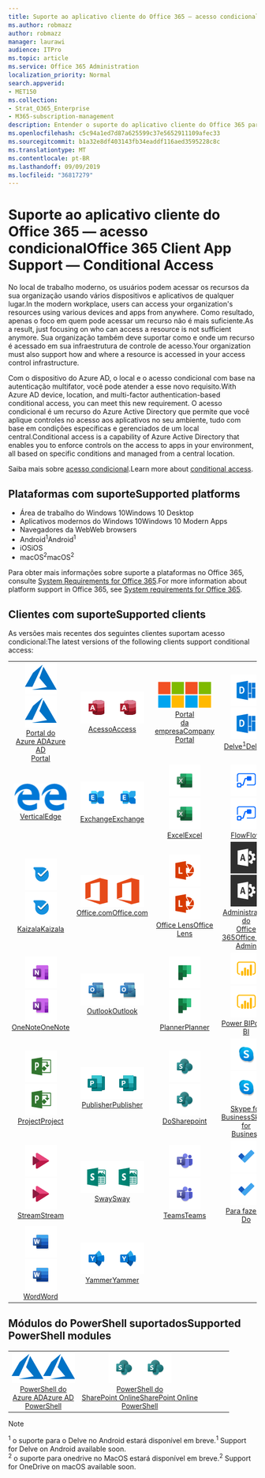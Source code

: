 ```yaml
---
title: Suporte ao aplicativo cliente do Office 365 — acesso condicional
ms.author: robmazz
author: robmazz
manager: laurawi
audience: ITPro
ms.topic: article
ms.service: Office 365 Administration
localization_priority: Normal
search.appverid:
- MET150
ms.collection:
- Strat_O365_Enterprise
- M365-subscription-management
description: Entender o suporte do aplicativo cliente do Office 365 para acesso condicional
ms.openlocfilehash: c5c94a1ed7d87a625599c37e5652911109afec33
ms.sourcegitcommit: b1a32e8df403143fb34eaddf116aed3595228c8c
ms.translationtype: MT
ms.contentlocale: pt-BR
ms.lasthandoff: 09/09/2019
ms.locfileid: "36817279"
---
```

# <a name="office-365-client-app-support--conditional-access"></a><span data-ttu-id="74cda-103">Suporte ao aplicativo cliente do Office 365 — acesso condicional</span><span class="sxs-lookup"><span data-stu-id="74cda-103">Office 365 Client App Support — Conditional Access</span></span>

<span data-ttu-id="74cda-104">No local de trabalho moderno, os usuários podem acessar os recursos da sua organização usando vários dispositivos e aplicativos de qualquer lugar.</span><span class="sxs-lookup"><span data-stu-id="74cda-104">In the modern workplace, users can access your organization's resources using various devices and apps from anywhere.</span></span> <span data-ttu-id="74cda-105">Como resultado, apenas o foco em quem pode acessar um recurso não é mais suficiente.</span><span class="sxs-lookup"><span data-stu-id="74cda-105">As a result, just focusing on who can access a resource is not sufficient anymore.</span></span> <span data-ttu-id="74cda-106">Sua organização também deve suportar como e onde um recurso é acessado em sua infraestrutura de controle de acesso.</span><span class="sxs-lookup"><span data-stu-id="74cda-106">Your organization must also support how and where a resource is accessed in your access control infrastructure.</span></span>

<span data-ttu-id="74cda-107">Com o dispositivo do Azure AD, o local e o acesso condicional com base na autenticação multifator, você pode atender a esse novo requisito.</span><span class="sxs-lookup"><span data-stu-id="74cda-107">With Azure AD device, location, and multi-factor authentication-based conditional access, you can meet this new requirement.</span></span> <span data-ttu-id="74cda-108">O acesso condicional é um recurso do Azure Active Directory que permite que você aplique controles no acesso aos aplicativos no seu ambiente, tudo com base em condições específicas e gerenciados de um local central.</span><span class="sxs-lookup"><span data-stu-id="74cda-108">Conditional access is a capability of Azure Active Directory that enables you to enforce controls on the access to apps in your environment, all based on specific conditions and managed from a central location.</span></span>

<span data-ttu-id="74cda-109">Saiba mais sobre [acesso condicional](https://docs.microsoft.com/azure/active-directory/conditional-access/).</span><span class="sxs-lookup"><span data-stu-id="74cda-109">Learn more about [conditional access](https://docs.microsoft.com/azure/active-directory/conditional-access/).</span></span>

## <a name="supported-platforms"></a><span data-ttu-id="74cda-110">Plataformas com suporte</span><span class="sxs-lookup"><span data-stu-id="74cda-110">Supported platforms</span></span>

 - <span data-ttu-id="74cda-111">Área de trabalho do Windows 10</span><span class="sxs-lookup"><span data-stu-id="74cda-111">Windows 10 Desktop</span></span>
 - <span data-ttu-id="74cda-112">Aplicativos modernos do Windows 10</span><span class="sxs-lookup"><span data-stu-id="74cda-112">Windows 10 Modern Apps</span></span>
 - <span data-ttu-id="74cda-113">Navegadores da Web</span><span class="sxs-lookup"><span data-stu-id="74cda-113">Web browsers</span></span>
 - <span data-ttu-id="74cda-114">Android<sup>1</sup></span><span class="sxs-lookup"><span data-stu-id="74cda-114">Android<sup>1</sup></span></span>
 - <span data-ttu-id="74cda-115">iOS</span><span class="sxs-lookup"><span data-stu-id="74cda-115">iOS</span></span>
 - <span data-ttu-id="74cda-116">macOS<sup>2</sup></span><span class="sxs-lookup"><span data-stu-id="74cda-116">macOS<sup>2</sup></span></span>

<span data-ttu-id="74cda-117">Para obter mais informações sobre suporte a plataformas no Office 365, consulte [System Requirements for Office 365](https://products.office.com/office-system-requirements).</span><span class="sxs-lookup"><span data-stu-id="74cda-117">For more information about platform support in Office 365, see [System requirements for Office 365](https://products.office.com/office-system-requirements).</span></span>

## <a name="supported-clients"></a><span data-ttu-id="74cda-118">Clientes com suporte</span><span class="sxs-lookup"><span data-stu-id="74cda-118">Supported clients</span></span>

<span data-ttu-id="74cda-119">As versões mais recentes dos seguintes clientes suportam acesso condicional:</span><span class="sxs-lookup"><span data-stu-id="74cda-119">The latest versions of the following clients support conditional access:</span></span>

| | | | | | |
|:---:|:---:|:---:|:---:|:---:|:---:|
| <span data-ttu-id="74cda-120">![Ícone do Azure](media/o365-azure-64x64.png)</span><span class="sxs-lookup"><span data-stu-id="74cda-120">![Azure icon](media/o365-azure-64x64.png)</span></span> <br> [<span data-ttu-id="74cda-121">Portal do <br> Azure AD</span><span class="sxs-lookup"><span data-stu-id="74cda-121">Azure AD <br> Portal </span></span>](https://azure.microsoft.com/features/azure-portal/) | <span data-ttu-id="74cda-122">![Ícone do Access](media/o365-access-64x64.png)</span><span class="sxs-lookup"><span data-stu-id="74cda-122">![Access icon](media/o365-access-64x64.png)</span></span> <br> [<span data-ttu-id="74cda-123">Acesso</span><span class="sxs-lookup"><span data-stu-id="74cda-123">Access</span></span>](https://products.office.com/access) | <span data-ttu-id="74cda-124">![Ícone do portal da empresa](media/o365-microsoft-64x64.png)</span><span class="sxs-lookup"><span data-stu-id="74cda-124">![Company portal icon](media/o365-microsoft-64x64.png)</span></span> <br> [<span data-ttu-id="74cda-125">Portal <br> da empresa</span><span class="sxs-lookup"><span data-stu-id="74cda-125">Company <br> Portal </span></span>](https://docs.microsoft.com/intune-user-help/sign-in-to-the-company-portal)  | <span data-ttu-id="74cda-126">![Ícone do Delve](media/o365-delve-64x64.png)</span><span class="sxs-lookup"><span data-stu-id="74cda-126">![Delve icon](media/o365-delve-64x64.png)</span></span> <br> [<span data-ttu-id="74cda-127">Delve<sup>1</sup></span><span class="sxs-lookup"><span data-stu-id="74cda-127">Delve<sup>1</sup></span></span>](https://products.office.com/business/intelligent-search) | <span data-ttu-id="74cda-128">![Ícone do Dynamics 365](media/o365-dynamics365-64x64.png)</span><span class="sxs-lookup"><span data-stu-id="74cda-128">![Dynamics 365 icon](media/o365-dynamics365-64x64.png)</span></span> <br> [<span data-ttu-id="74cda-129">Dynamics 365</span><span class="sxs-lookup"><span data-stu-id="74cda-129">Dynamics 365</span></span>](https://dynamics.microsoft.com) 
| <span data-ttu-id="74cda-130">![Ícone de borda](media/o365-edge-64x64.png)</span><span class="sxs-lookup"><span data-stu-id="74cda-130">![Edge icon](media/o365-edge-64x64.png)</span></span> <br> [<span data-ttu-id="74cda-131">Vertical</span><span class="sxs-lookup"><span data-stu-id="74cda-131">Edge</span></span>](https://www.microsoft.com/windows/microsoft-edge) | <span data-ttu-id="74cda-132">![Ícone do Exchange](media/o365-exchange-64x64.png)</span><span class="sxs-lookup"><span data-stu-id="74cda-132">![Exchange icon](media/o365-exchange-64x64.png)</span></span> <br> [<span data-ttu-id="74cda-133">Exchange</span><span class="sxs-lookup"><span data-stu-id="74cda-133">Exchange</span></span>](https://products.office.com/exchange/exchange-online) | <span data-ttu-id="74cda-134">![Ícone do Excel](media/o365-excel-64x64.png)</span><span class="sxs-lookup"><span data-stu-id="74cda-134">![Excel icon](media/o365-excel-64x64.png)</span></span> <br> [<span data-ttu-id="74cda-135">Excel</span><span class="sxs-lookup"><span data-stu-id="74cda-135">Excel</span></span>](https://products.office.com/excel) | <span data-ttu-id="74cda-136">![Ícone de fluxo](media/o365-flow-64x64.png)</span><span class="sxs-lookup"><span data-stu-id="74cda-136">![Flow icon](media/o365-flow-64x64.png)</span></span> <br> [<span data-ttu-id="74cda-137">Flow</span><span class="sxs-lookup"><span data-stu-id="74cda-137">Flow</span></span>](https://flow.microsoft.com) | <span data-ttu-id="74cda-138">![Ícone de formulários](media/o365-forms-64x64.png)</span><span class="sxs-lookup"><span data-stu-id="74cda-138">![Forms icon](media/o365-forms-64x64.png)</span></span> <br> [<span data-ttu-id="74cda-139">Forms</span><span class="sxs-lookup"><span data-stu-id="74cda-139">Forms</span></span>](https://flow.microsoft.com/connectors/shared_microsoftforms/microsoft-forms/) 
| <span data-ttu-id="74cda-140">![Ícone de Kaizala](media/o365-kaizala-64x64.png)</span><span class="sxs-lookup"><span data-stu-id="74cda-140">![Kaizala icon](media/o365-kaizala-64x64.png)</span></span> <br> [<span data-ttu-id="74cda-141">Kaizala</span><span class="sxs-lookup"><span data-stu-id="74cda-141">Kaizala</span></span>](https://products.office.com/en/business/microsoft-kaizala) | <span data-ttu-id="74cda-142">![Ícone de Office.com](media/o365-office-64x64.png)</span><span class="sxs-lookup"><span data-stu-id="74cda-142">![Office.com icon](media/o365-office-64x64.png)</span></span> <br> [<span data-ttu-id="74cda-143">Office.com</span><span class="sxs-lookup"><span data-stu-id="74cda-143">Office.com</span></span>](https://www.office.com/) | <span data-ttu-id="74cda-144">![Ícone de lente](media/o365-lens-64x64.png)</span><span class="sxs-lookup"><span data-stu-id="74cda-144">![Lens icon](media/o365-lens-64x64.png)</span></span> <br> [<span data-ttu-id="74cda-145">Office Lens</span><span class="sxs-lookup"><span data-stu-id="74cda-145">Office Lens</span></span>](https://www.microsoft.com/p/office-lens/9wzdncrfj3t8?activetab=pivot%3Aoverviewtab) | <span data-ttu-id="74cda-146">![Ícone de administração do Office 365](media/o365-o365admin-64x64.png)</span><span class="sxs-lookup"><span data-stu-id="74cda-146">![Office 365 Admin icon](media/o365-o365admin-64x64.png)</span></span> <br> [<span data-ttu-id="74cda-147">Administração do <br> Office 365</span><span class="sxs-lookup"><span data-stu-id="74cda-147">Office 365 <br> Admin</span></span>](https://products.office.com/business/manage-office-365-admin-app) | <span data-ttu-id="74cda-148">![Ícone do OneDrive for Business](media/o365-OneDrive-64x64.png)</span><span class="sxs-lookup"><span data-stu-id="74cda-148">![OneDrive for Business icon](media/o365-OneDrive-64x64.png)</span></span> <br> [<span data-ttu-id="74cda-149">OneDrive<sup>2</sup></span><span class="sxs-lookup"><span data-stu-id="74cda-149">OneDrive<sup>2</sup></span></span>](https://products.office.com/onedrive-for-business/online-cloud-storage) 
| <span data-ttu-id="74cda-150">![Ícone do OneNote](media/o365-OneNote-64x64.png)</span><span class="sxs-lookup"><span data-stu-id="74cda-150">![OneNote icon](media/o365-OneNote-64x64.png)</span></span> <br> [<span data-ttu-id="74cda-151">OneNote</span><span class="sxs-lookup"><span data-stu-id="74cda-151">OneNote</span></span>](https://products.office.com/onenote) | <span data-ttu-id="74cda-152">![Ícone do Outlook](media/o365-outlook-64x64.png)</span><span class="sxs-lookup"><span data-stu-id="74cda-152">![Outlook icon](media/o365-outlook-64x64.png)</span></span> <br> [<span data-ttu-id="74cda-153">Outlook</span><span class="sxs-lookup"><span data-stu-id="74cda-153">Outlook</span></span>](https://products.office.com/outlook) | <span data-ttu-id="74cda-154">![Ícone do Planner](media/o365-planner-64x64.png)</span><span class="sxs-lookup"><span data-stu-id="74cda-154">![Planner icon](media/o365-planner-64x64.png)</span></span> <br> [<span data-ttu-id="74cda-155">Planner</span><span class="sxs-lookup"><span data-stu-id="74cda-155">Planner</span></span>](https://products.office.com/business/task-management-software) | <span data-ttu-id="74cda-156">![Ícone do PowerBI](media/o365-powerbi-64x64.png)</span><span class="sxs-lookup"><span data-stu-id="74cda-156">![PowerBI icon](media/o365-powerbi-64x64.png)</span></span> <br> [<span data-ttu-id="74cda-157">Power BI</span><span class="sxs-lookup"><span data-stu-id="74cda-157">Power BI</span></span>](https://powerbi.microsoft.com) | <span data-ttu-id="74cda-158">![Ícone do PowerPoint](media/o365-powerpoint-64x64.png)</span><span class="sxs-lookup"><span data-stu-id="74cda-158">![PowerPoint icon](media/o365-powerpoint-64x64.png)</span></span> <br> [<span data-ttu-id="74cda-159">PowerPoint</span><span class="sxs-lookup"><span data-stu-id="74cda-159">PowerPoint</span></span>](https://products.office.com/powerpoint) 
| <span data-ttu-id="74cda-160">![Ícone de projeto](media/o365-project-64x64.png)</span><span class="sxs-lookup"><span data-stu-id="74cda-160">![Project icon](media/o365-project-64x64.png)</span></span> <br> [<span data-ttu-id="74cda-161">Project</span><span class="sxs-lookup"><span data-stu-id="74cda-161">Project</span></span>](https://products.office.com/project) | <span data-ttu-id="74cda-162">![Ícone do Publisher](media/o365-publisher-64x64.png)</span><span class="sxs-lookup"><span data-stu-id="74cda-162">![Publisher icon](media/o365-publisher-64x64.png)</span></span> <br> [<span data-ttu-id="74cda-163">Publisher</span><span class="sxs-lookup"><span data-stu-id="74cda-163">Publisher</span></span>](https://products.office.com/publisher) | <span data-ttu-id="74cda-164">![Ícone do SharePoint](media/o365-sharepoint-64x64.png)</span><span class="sxs-lookup"><span data-stu-id="74cda-164">![SharePoint icon](media/o365-sharepoint-64x64.png)</span></span> <br> [<span data-ttu-id="74cda-165">Do</span><span class="sxs-lookup"><span data-stu-id="74cda-165">Sharepoint</span></span>](https://products.office.com/sharepoint) | <span data-ttu-id="74cda-166">![Ícone do Skype for Business](media/o365-skypeforbusiness-64x64.png)</span><span class="sxs-lookup"><span data-stu-id="74cda-166">![Skype for Business icon](media/o365-skypeforbusiness-64x64.png)</span></span> <br> [<span data-ttu-id="74cda-167">Skype for <br> Business</span><span class="sxs-lookup"><span data-stu-id="74cda-167">Skype for <br> Business</span></span>](https://www.skype.com/business/) | <span data-ttu-id="74cda-168">![Ícone de notas auto-adesivas](media/o365-stickynotes-64x64.png)</span><span class="sxs-lookup"><span data-stu-id="74cda-168">![Sticky Notes icon](media/o365-stickynotes-64x64.png)</span></span> <br> [<span data-ttu-id="74cda-169">Notas auto-adesivas</span><span class="sxs-lookup"><span data-stu-id="74cda-169">Sticky Notes</span></span>](https://www.microsoft.com/p/microsoft-sticky-notes/9nblggh4qghw) 
| <span data-ttu-id="74cda-170">![Ícone de fluxo](media/o365-stream-64x64.png)</span><span class="sxs-lookup"><span data-stu-id="74cda-170">![Stream icon](media/o365-stream-64x64.png)</span></span> <br> [<span data-ttu-id="74cda-171">Stream</span><span class="sxs-lookup"><span data-stu-id="74cda-171">Stream</span></span>](https://stream.microsoft.com) | <span data-ttu-id="74cda-172">![Ícone de Sway](media/o365-sway-64x64.png)</span><span class="sxs-lookup"><span data-stu-id="74cda-172">![Sway icon](media/o365-sway-64x64.png)</span></span> <br> [<span data-ttu-id="74cda-173">Sway</span><span class="sxs-lookup"><span data-stu-id="74cda-173">Sway</span></span>](https://sway.com) | <span data-ttu-id="74cda-174">![Ícone do teams](media/o365-teams-64x64.png)</span><span class="sxs-lookup"><span data-stu-id="74cda-174">![Teams icon](media/o365-teams-64x64.png)</span></span> <br> [<span data-ttu-id="74cda-175">Teams</span><span class="sxs-lookup"><span data-stu-id="74cda-175">Teams</span></span>](https://products.office.com/microsoft-teams/group-chat-software) | <span data-ttu-id="74cda-176">![Ícone de tarefas pendentes](media/o365-todo-64x64.png)</span><span class="sxs-lookup"><span data-stu-id="74cda-176">![To Do icon](media/o365-todo-64x64.png)</span></span> <br> [<span data-ttu-id="74cda-177">Para fazer</span><span class="sxs-lookup"><span data-stu-id="74cda-177">To Do</span></span>](https://todo.microsoft.com) | <span data-ttu-id="74cda-178">![Ícone do Visio](media/o365-visio-64x64.png)</span><span class="sxs-lookup"><span data-stu-id="74cda-178">![Visio icon](media/o365-visio-64x64.png)</span></span> <br> [<span data-ttu-id="74cda-179">Visio</span><span class="sxs-lookup"><span data-stu-id="74cda-179">Visio</span></span>](https://products.office.com/visio/flowchart-software) 
| <span data-ttu-id="74cda-180">![Ícone do Word](media/o365-word-64x64.png)</span><span class="sxs-lookup"><span data-stu-id="74cda-180">![Word icon](media/o365-word-64x64.png)</span></span> <br> [<span data-ttu-id="74cda-181">Word</span><span class="sxs-lookup"><span data-stu-id="74cda-181">Word</span></span>](https://products.office.com/word) | <span data-ttu-id="74cda-182">![Ícone do Yammer](media/o365-yammer-64x64.png)</span><span class="sxs-lookup"><span data-stu-id="74cda-182">![Yammer icon](media/o365-yammer-64x64.png)</span></span> <br> [<span data-ttu-id="74cda-183">Yammer</span><span class="sxs-lookup"><span data-stu-id="74cda-183">Yammer</span></span>](https://products.office.com/yammer/yammer-overview)

## <a name="supported-powershell-modules"></a><span data-ttu-id="74cda-184">Módulos do PowerShell suportados</span><span class="sxs-lookup"><span data-stu-id="74cda-184">Supported PowerShell modules</span></span>

| | | | | | |
|:---:|:---:|:---:|:---:|:---:|:---:|
| <span data-ttu-id="74cda-185">![Ícone do Azure](media/o365-azure-64x64.png)</span><span class="sxs-lookup"><span data-stu-id="74cda-185">![Azure icon](media/o365-azure-64x64.png)</span></span> <br> [<span data-ttu-id="74cda-186">PowerShell do <br> Azure AD</span><span class="sxs-lookup"><span data-stu-id="74cda-186">Azure AD <br> PowerShell</span></span>](https://docs.microsoft.com/powershell/azure/active-directory/overview?view=azureadps-2.0) | <span data-ttu-id="74cda-187">![Ícone do SharePoint](media/o365-sharepoint-64x64.png)</span><span class="sxs-lookup"><span data-stu-id="74cda-187">![SharePoint icon](media/o365-sharepoint-64x64.png)</span></span> <br> [<span data-ttu-id="74cda-188">PowerShell do <br> SharePoint Online</span><span class="sxs-lookup"><span data-stu-id="74cda-188">SharePoint Online <br> PowerShell</span></span>](https://docs.microsoft.com/sharepoint/manage-team-and-communication-sites-in-powershell)

> [!NOTE]
> <span data-ttu-id="74cda-189"><sup>1</sup> o suporte para o Delve no Android estará disponível em breve.</span><span class="sxs-lookup"><span data-stu-id="74cda-189"><sup>1</sup> Support for Delve on Android available soon.</span></span> <br>
> <span data-ttu-id="74cda-190"><sup>2</sup> o suporte para onedrive no MacOS estará disponível em breve.</span><span class="sxs-lookup"><span data-stu-id="74cda-190"><sup>2</sup> Support for OneDrive on macOS available soon.</span></span>
